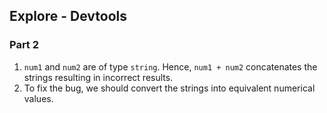 ## Explore - Devtools
### Part 2

1. `num1` and `num2` are of type `string`. Hence, `num1 + num2` concatenates the strings resulting in incorrect results.
2. To fix the bug, we should convert the strings into equivalent numerical values.
